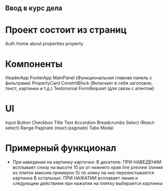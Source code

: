 ## Ввод в курс дела

# Проект состоит из страниц

Auth
Home
about
properties
property

# Компоненты

HeaderApp
FooterApp
MainPanel (Функциональная главная панель с фильтрами)
PropertyCard
ConetntBlock (Включает в себя заголовок, текст, картинки и т.д.)
Testimonial
FormRequset (для связи с агентом)

# UI

Input
Button
Checkbox
Title
Text
Accordion
Breadcrumbs
Select (React-select)
Range
Paginate (react-paginate)
Tabs
Modal

# Примерный функционал

- При наведении на картинку карточки:
  В десктопе: ПРИ НАВЕДЕНИИ всплывает снизу на высоте 10 px от нижнего края line preview (линия из плиток максим примерно 5) по клику на них перелистывается картинка
  В остальных: ПРИ НАЖАТИИ всплавает линия и следующим действием при нажатии на плитку выберается картинка

